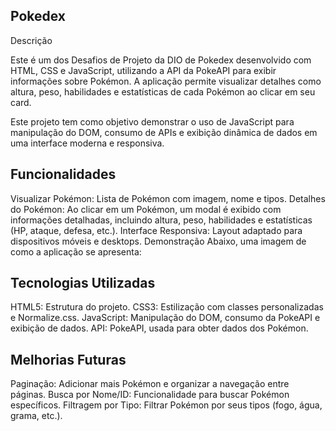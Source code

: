 ## Pokedex

Descrição

Este é um dos Desafios de Projeto da DIO de Pokedex desenvolvido com HTML, CSS e JavaScript, utilizando a API da PokeAPI para exibir informações sobre Pokémon. A aplicação permite visualizar detalhes como altura, peso, habilidades e estatísticas de cada Pokémon ao clicar em seu card.

Este projeto tem como objetivo demonstrar o uso de JavaScript para manipulação do DOM, consumo de APIs e exibição dinâmica de dados em uma interface moderna e responsiva.

## Funcionalidades

Visualizar Pokémon: Lista de Pokémon com imagem, nome e tipos.
Detalhes do Pokémon: Ao clicar em um Pokémon, um modal é exibido com informações detalhadas, incluindo altura, peso, habilidades e estatísticas (HP, ataque, defesa, etc.).
Interface Responsiva: Layout adaptado para dispositivos móveis e desktops.
Demonstração
Abaixo, uma imagem de como a aplicação se apresenta:


## Tecnologias Utilizadas

HTML5: Estrutura do projeto.
CSS3: Estilização com classes personalizadas e Normalize.css.
JavaScript: Manipulação do DOM, consumo da PokeAPI e exibição de dados.
API: PokeAPI, usada para obter dados dos Pokémon.


## Melhorias Futuras

Paginação: Adicionar mais Pokémon e organizar a navegação entre páginas.
Busca por Nome/ID: Funcionalidade para buscar Pokémon específicos.
Filtragem por Tipo: Filtrar Pokémon por seus tipos (fogo, água, grama, etc.).
